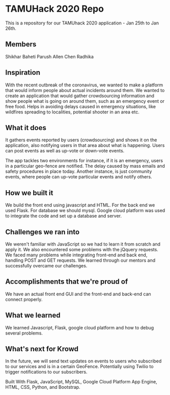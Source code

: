 # TAMUHack 2020 Repo

This is a repository for our TAMUhack 2020 application - Jan 25th to Jan 26th. 

## Members

Shikhar Baheti
Parush
Allen Chen
Radhika

## Inspiration
With the recent outbreak of the coronavirus, we wanted to make a platform that would inform people about actual incidents around them. We wanted to create an application that would gather crowdsourcing information and show people what is going on around them, such as an emergency event or free food. Helps in avoiding delays caused in emergency situations, like wildfires spreading to localities, potential shooter in an area etc.

## What it does
It gathers events reported by users (crowdsourcing) and shows it on the application, also notifying users in that area about what is happening. Users can post events as well as up-vote or down-vote events.

The app tackles two environments for instance, if it is an emergency, users in a particular geo-fence are notified. The delay caused by mass emails and safety procedures in place today. Another instance, is just community events, where people can up-vote particular events and notify others.

## How we built it
We build the front end using javascript and HTML. For the back end we used Flask. For database we should mysql. Google cloud platform was used to integrate the code and set up a database and server.

## Challenges we ran into
We weren't familiar with JavaScript so we had to learn it from scratch and apply it. We also encountered some problems with the jQquery requests. We faced many problems while integrating front-end and back end, handling POST and GET requests. We learned through our mentors and successfully overcame our challenges.

## Accomplishments that we're proud of
We have an actual front end GUI and the front-end and back-end can connect properly.

## What we learned
We learned Javascript, Flask, google cloud platform and how to debug several problems.

## What's next for Krowd
In the future, we will send text updates on events to users who subscribed to our services and is in a certain GeoFence. Potentially using Twilio to trigger notifications to our subscribers.

Built With
Flask, JavaScript, MySQL, Google Cloud Platform App Engine, HTML, CSS, Python, and Bootstrap.